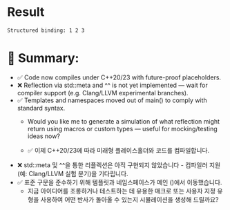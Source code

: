 # Result

```bash
Structured binding: 1 2 3

```


# 🧠 Summary:

- ✅ Code now compiles under C++20/23 with future-proof placeholders.
- ❌ Reflection via std::meta and ^^ is not yet implemented — wait for compiler support (e.g. Clang/LLVM experimental branches).
- ✅ Templates and namespaces moved out of main() to comply with standard syntax.
  - Would you like me to generate a simulation of what reflection might return using macros or custom types — useful for mocking/testing ideas now?

  - ✅ 이제 C++20/23에 따라 미래형 플레이스홀더와 코드를 컴파일합니다.
- ❌ std::meta 및 ^^을 통한 리플렉션은 아직 구현되지 않았습니다 - 컴파일러 지원(예: Clang/LLVM 실험 분기)을 기다립니다.
- ✅ 표준 구문을 준수하기 위해 템플릿과 네임스페이스가 메인 ()에서 이동했습니다.
  - 지금 아이디어를 조롱하거나 테스트하는 데 유용한 매크로 또는 사용자 지정 유형을 사용하여 어떤 반사가 돌아올 수 있는지 시뮬레이션을 생성해 드릴까요?
